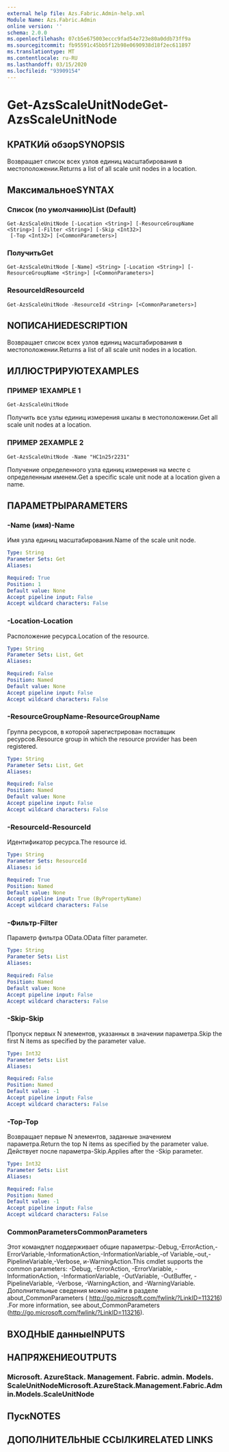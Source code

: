 ```yaml
---
external help file: Azs.Fabric.Admin-help.xml
Module Name: Azs.Fabric.Admin
online version: ''
schema: 2.0.0
ms.openlocfilehash: 07cb5e675003eccc9fad54e723e80a0ddb73ff9a
ms.sourcegitcommit: fb95591c45bb5f12b98e0690938d18f2ec611897
ms.translationtype: MT
ms.contentlocale: ru-RU
ms.lasthandoff: 03/15/2020
ms.locfileid: "93909154"
---
```

# <span data-ttu-id="6bd05-101">Get-AzsScaleUnitNode</span><span class="sxs-lookup"><span data-stu-id="6bd05-101">Get-AzsScaleUnitNode</span></span>

## <span data-ttu-id="6bd05-102">КРАТКИй обзор</span><span class="sxs-lookup"><span data-stu-id="6bd05-102">SYNOPSIS</span></span>
<span data-ttu-id="6bd05-103">Возвращает список всех узлов единиц масштабирования в местоположении.</span><span class="sxs-lookup"><span data-stu-id="6bd05-103">Returns a list of all scale unit nodes in a location.</span></span>

## <span data-ttu-id="6bd05-104">Максимальное</span><span class="sxs-lookup"><span data-stu-id="6bd05-104">SYNTAX</span></span>

### <span data-ttu-id="6bd05-105">Список (по умолчанию)</span><span class="sxs-lookup"><span data-stu-id="6bd05-105">List (Default)</span></span>
```
Get-AzsScaleUnitNode [-Location <String>] [-ResourceGroupName <String>] [-Filter <String>] [-Skip <Int32>]
 [-Top <Int32>] [<CommonParameters>]
```

### <span data-ttu-id="6bd05-106">Получить</span><span class="sxs-lookup"><span data-stu-id="6bd05-106">Get</span></span>
```
Get-AzsScaleUnitNode [-Name] <String> [-Location <String>] [-ResourceGroupName <String>] [<CommonParameters>]
```

### <span data-ttu-id="6bd05-107">ResourceId</span><span class="sxs-lookup"><span data-stu-id="6bd05-107">ResourceId</span></span>
```
Get-AzsScaleUnitNode -ResourceId <String> [<CommonParameters>]
```

## <span data-ttu-id="6bd05-108">NОПИСАНИЕ</span><span class="sxs-lookup"><span data-stu-id="6bd05-108">DESCRIPTION</span></span>
<span data-ttu-id="6bd05-109">Возвращает список всех узлов единиц масштабирования в местоположении.</span><span class="sxs-lookup"><span data-stu-id="6bd05-109">Returns a list of all scale unit nodes in a location.</span></span>

## <span data-ttu-id="6bd05-110">ИЛЛЮСТРИРУЮТ</span><span class="sxs-lookup"><span data-stu-id="6bd05-110">EXAMPLES</span></span>

### <span data-ttu-id="6bd05-111">ПРИМЕР 1</span><span class="sxs-lookup"><span data-stu-id="6bd05-111">EXAMPLE 1</span></span>
```
Get-AzsScaleUnitNode
```

<span data-ttu-id="6bd05-112">Получить все узлы единиц измерения шкалы в местоположении.</span><span class="sxs-lookup"><span data-stu-id="6bd05-112">Get all scale unit nodes at a location.</span></span>

### <span data-ttu-id="6bd05-113">ПРИМЕР 2</span><span class="sxs-lookup"><span data-stu-id="6bd05-113">EXAMPLE 2</span></span>
```
Get-AzsScaleUnitNode -Name "HC1n25r2231"
```

<span data-ttu-id="6bd05-114">Получение определенного узла единиц измерения на месте с определенным именем.</span><span class="sxs-lookup"><span data-stu-id="6bd05-114">Get a specific scale unit node at a location given a name.</span></span>

## <span data-ttu-id="6bd05-115">ПАРАМЕТРЫ</span><span class="sxs-lookup"><span data-stu-id="6bd05-115">PARAMETERS</span></span>

### <span data-ttu-id="6bd05-116">-Name (имя)</span><span class="sxs-lookup"><span data-stu-id="6bd05-116">-Name</span></span>
<span data-ttu-id="6bd05-117">Имя узла единиц масштабирования.</span><span class="sxs-lookup"><span data-stu-id="6bd05-117">Name of the scale unit node.</span></span>

```yaml
Type: String
Parameter Sets: Get
Aliases:

Required: True
Position: 1
Default value: None
Accept pipeline input: False
Accept wildcard characters: False
```

### <span data-ttu-id="6bd05-118">-Location</span><span class="sxs-lookup"><span data-stu-id="6bd05-118">-Location</span></span>
<span data-ttu-id="6bd05-119">Расположение ресурса.</span><span class="sxs-lookup"><span data-stu-id="6bd05-119">Location of the resource.</span></span>

```yaml
Type: String
Parameter Sets: List, Get
Aliases:

Required: False
Position: Named
Default value: None
Accept pipeline input: False
Accept wildcard characters: False
```

### <span data-ttu-id="6bd05-120">-ResourceGroupName</span><span class="sxs-lookup"><span data-stu-id="6bd05-120">-ResourceGroupName</span></span>
<span data-ttu-id="6bd05-121">Группа ресурсов, в которой зарегистрирован поставщик ресурсов.</span><span class="sxs-lookup"><span data-stu-id="6bd05-121">Resource group in which the resource provider has been registered.</span></span>

```yaml
Type: String
Parameter Sets: List, Get
Aliases:

Required: False
Position: Named
Default value: None
Accept pipeline input: False
Accept wildcard characters: False
```

### <span data-ttu-id="6bd05-122">-ResourceId</span><span class="sxs-lookup"><span data-stu-id="6bd05-122">-ResourceId</span></span>
<span data-ttu-id="6bd05-123">Идентификатор ресурса.</span><span class="sxs-lookup"><span data-stu-id="6bd05-123">The resource id.</span></span>

```yaml
Type: String
Parameter Sets: ResourceId
Aliases: id

Required: True
Position: Named
Default value: None
Accept pipeline input: True (ByPropertyName)
Accept wildcard characters: False
```

### <span data-ttu-id="6bd05-124">-Фильтр</span><span class="sxs-lookup"><span data-stu-id="6bd05-124">-Filter</span></span>
<span data-ttu-id="6bd05-125">Параметр фильтра OData.</span><span class="sxs-lookup"><span data-stu-id="6bd05-125">OData filter parameter.</span></span>

```yaml
Type: String
Parameter Sets: List
Aliases:

Required: False
Position: Named
Default value: None
Accept pipeline input: False
Accept wildcard characters: False
```

### <span data-ttu-id="6bd05-126">-Skip</span><span class="sxs-lookup"><span data-stu-id="6bd05-126">-Skip</span></span>
<span data-ttu-id="6bd05-127">Пропуск первых N элементов, указанных в значении параметра.</span><span class="sxs-lookup"><span data-stu-id="6bd05-127">Skip the first N items as specified by the parameter value.</span></span>

```yaml
Type: Int32
Parameter Sets: List
Aliases:

Required: False
Position: Named
Default value: -1
Accept pipeline input: False
Accept wildcard characters: False
```

### <span data-ttu-id="6bd05-128">-Top</span><span class="sxs-lookup"><span data-stu-id="6bd05-128">-Top</span></span>
<span data-ttu-id="6bd05-129">Возвращает первые N элементов, заданные значением параметра.</span><span class="sxs-lookup"><span data-stu-id="6bd05-129">Return the top N items as specified by the parameter value.</span></span>
<span data-ttu-id="6bd05-130">Действует после параметра-Skip.</span><span class="sxs-lookup"><span data-stu-id="6bd05-130">Applies after the -Skip parameter.</span></span>

```yaml
Type: Int32
Parameter Sets: List
Aliases:

Required: False
Position: Named
Default value: -1
Accept pipeline input: False
Accept wildcard characters: False
```

### <span data-ttu-id="6bd05-131">CommonParameters</span><span class="sxs-lookup"><span data-stu-id="6bd05-131">CommonParameters</span></span>
<span data-ttu-id="6bd05-132">Этот командлет поддерживает общие параметры:-Debug,-ErrorAction,-ErrorVariable,-InformationAction,-InformationVariable,-of Variable,-out,-PipelineVariable,-Verbose, и-WarningAction.</span><span class="sxs-lookup"><span data-stu-id="6bd05-132">This cmdlet supports the common parameters: -Debug, -ErrorAction, -ErrorVariable, -InformationAction, -InformationVariable, -OutVariable, -OutBuffer, -PipelineVariable, -Verbose, -WarningAction, and -WarningVariable.</span></span> <span data-ttu-id="6bd05-133">Дополнительные сведения можно найти в разделе about_CommonParameters ( http://go.microsoft.com/fwlink/?LinkID=113216) .</span><span class="sxs-lookup"><span data-stu-id="6bd05-133">For more information, see about_CommonParameters (http://go.microsoft.com/fwlink/?LinkID=113216).</span></span>

## <span data-ttu-id="6bd05-134">ВХОДНЫЕ данные</span><span class="sxs-lookup"><span data-stu-id="6bd05-134">INPUTS</span></span>

## <span data-ttu-id="6bd05-135">НАПРЯЖЕНИЕ</span><span class="sxs-lookup"><span data-stu-id="6bd05-135">OUTPUTS</span></span>

### <span data-ttu-id="6bd05-136">Microsoft. AzureStack. Management. Fabric. admin. Models. ScaleUnitNode</span><span class="sxs-lookup"><span data-stu-id="6bd05-136">Microsoft.AzureStack.Management.Fabric.Admin.Models.ScaleUnitNode</span></span>

## <span data-ttu-id="6bd05-137">Пуск</span><span class="sxs-lookup"><span data-stu-id="6bd05-137">NOTES</span></span>

## <span data-ttu-id="6bd05-138">ДОПОЛНИТЕЛЬНЫЕ ССЫЛКИ</span><span class="sxs-lookup"><span data-stu-id="6bd05-138">RELATED LINKS</span></span>

